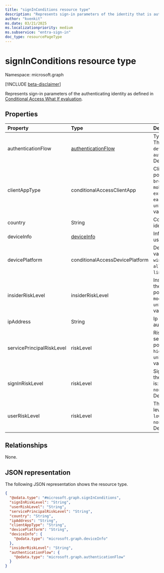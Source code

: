 ```yaml
---
title: "signInConditions resource type"
description: "Represents sign-in parameters of the identity that is authenticating"
author: "kvenkit"
ms.date: 03/21/2025
ms.localizationpriority: medium
ms.subservice: "entra-sign-in"
doc_type: resourcePageType
---
```


# signInConditions resource type

Namespace: microsoft.graph

[!INCLUDE [beta-disclaimer](../../includes/beta-disclaimer.md)]

Represents sign-in parameters of the authenticating identity as defined in [Conditional Access What If evaluation](../api/conditionalaccessroot-evaluate.md).

## Properties
|Property|Type|Description|
|:---|:---|:---|
|authenticationFlow|[authenticationFlow](../resources/authenticationflow.md)| Type of authentication flow. The possible value is: `deviceCodeFlow` or `authenticationTransfer`. Default value is `none`.|
|clientAppType|conditionalAccessClientApp|Client application type. The possible value is: `all`, `browser`, `mobileAppsAndDesktopClients`, `exchangeActiveSync`, `easSupported`, `other`, `unknownFutureValue`. Default value is `all`. |
|country|String|Country from where the identity is authenticating|
|deviceInfo|[deviceInfo](../resources/deviceinfo.md)|Information about the device used for the sign-in.|
|devicePlatform|conditionalAccessDevicePlatform|Device platform. The possible value is: `android`, `iOS`, `windows`, `windowsPhone`, `macOS`, `all`, `unknownFutureValue`, `linux`. Default value is `all`|
|insiderRiskLevel|insiderRiskLevel|Insider risk associated with the authenticating user. The possible value is: `none`, `minor`, `moderate`, `elevated`, `unknownFutureValue`. Default value is `none`|
|ipAddress|String|Ip address of the authenticating identity|
|servicePrincipalRiskLevel|riskLevel|Risk associated with the service principal. The possible value is: `low`, `medium`, `high`, `hidden`, `none`, `unknownFutureValue`. Default value is `none`|
|signInRiskLevel|riskLevel|Sign-in risk associated with the user. The possible value is: `low`, `medium`, `high`, `hidden`, `none`, `unknownFutureValue`. Default value is `none`|
|userRiskLevel|riskLevel|The authenticating user's risk level. The possible value is: `low`, `medium`, `high`, `hidden`, `none`, `unknownFutureValue`. Default value is `none`|

## Relationships
None.

## JSON representation
The following JSON representation shows the resource type.
<!-- {
  "blockType": "resource",
  "@odata.type": "microsoft.graph.signInConditions"
}
-->
``` json
{
  "@odata.type": "#microsoft.graph.signInConditions",
  "signInRiskLevel": "String",
  "userRiskLevel": "String",
  "servicePrincipalRiskLevel": "String",
  "country": "String",
  "ipAddress": "String",
  "clientAppType": "String",
  "devicePlatform": "String",
  "deviceInfo": {
    "@odata.type": "microsoft.graph.deviceInfo"
  },
  "insiderRiskLevel": "String",
  "authenticationFlow": {
    "@odata.type": "microsoft.graph.authenticationFlow"
  }
}
```

